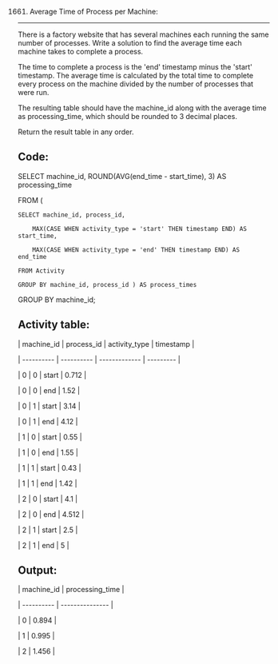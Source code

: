 1661. Average Time of Process per Machine:
------------------------------------------

There is a factory website that has several machines each running the same number of processes. Write a solution to find the average time each machine takes to complete a process.

The time to complete a process is the 'end' timestamp minus the 'start' timestamp. The average time is calculated by the total time to complete every process on the machine divided by the number of processes that were run.

The resulting table should have the machine_id along with the average time as processing_time, which should be rounded to 3 decimal places.

Return the result table in any order.




Code:
-----
SELECT machine_id, ROUND(AVG(end_time - start_time), 3) AS processing_time

FROM (

    SELECT machine_id, process_id,
    
        MAX(CASE WHEN activity_type = 'start' THEN timestamp END) AS start_time,
        
        MAX(CASE WHEN activity_type = 'end' THEN timestamp END) AS end_time
    
    FROM Activity

    GROUP BY machine_id, process_id ) AS process_times

GROUP BY machine_id;

Activity table:
--------------
| machine_id | process_id | activity_type | timestamp |

| ---------- | ---------- | ------------- | --------- |

| 0          | 0          | start         | 0.712     |

| 0          | 0          | end           | 1.52      |

| 0          | 1          | start         | 3.14      |

| 0          | 1          | end           | 4.12      |

| 1          | 0          | start         | 0.55      |

| 1          | 0          | end           | 1.55      |

| 1          | 1          | start         | 0.43      |

| 1          | 1          | end           | 1.42      |

| 2          | 0          | start         | 4.1       |

| 2          | 0          | end           | 4.512     |

| 2          | 1          | start         | 2.5       |

| 2          | 1          | end           | 5         |

Output:
------
| machine_id | processing_time |

| ---------- | --------------- |

| 0          | 0.894           |

| 1          | 0.995           |

| 2          | 1.456           |

